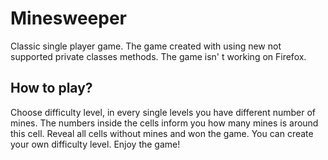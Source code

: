 # Minesweeper
Classic single player game. The game created with using new not supported private classes methods. The game isn' t working on Firefox.
## How to play?
Choose difficulty level, in every single levels you have different number of mines. The numbers inside the cells inform you how many mines is around this cell. Reveal all cells without mines and won the game. 
You can create your own difficulty level.
Enjoy the game!

